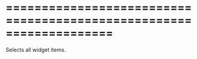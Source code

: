 <!--**
/*-------------------------------------------
    Auto-generated file. Do not modify.
-------------------------------------------

**-->
===================================================================
===================================================================

<!--shortDescription-->
Selects all widget items.
<!--/shortDescription-->

<!--fullDescription-->

<!--/fullDescription-->